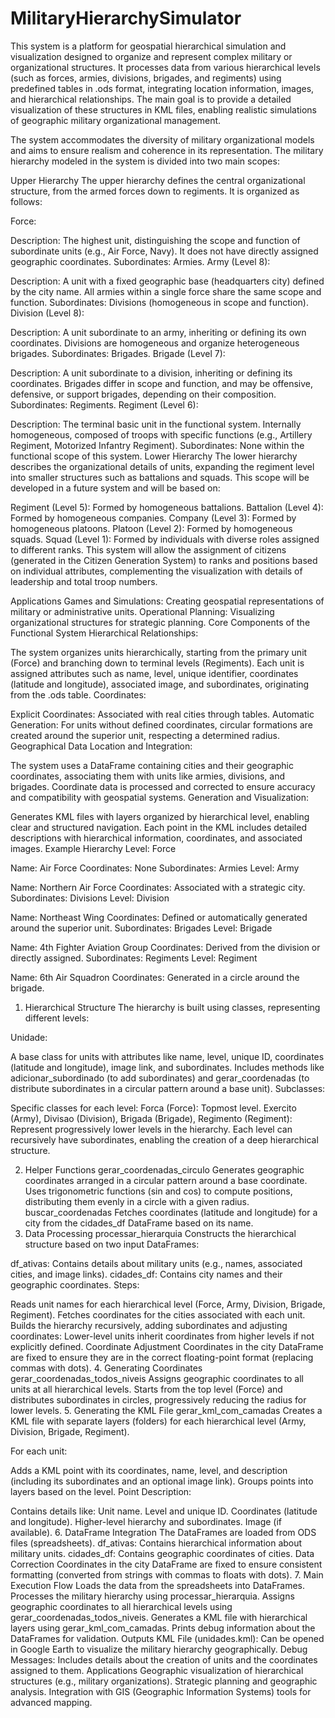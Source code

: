 # MilitaryHierarchySimulator
This system is a platform for geospatial hierarchical simulation and visualization designed to organize and represent complex military or organizational structures. It processes data from various hierarchical levels (such as forces, armies, divisions, brigades, and regiments) using predefined tables in .ods format, integrating location information, images, and hierarchical relationships. The main goal is to provide a detailed visualization of these structures in KML files, enabling realistic simulations of geographic military organizational management.

The system accommodates the diversity of military organizational models and aims to ensure realism and coherence in its representation. The military hierarchy modeled in the system is divided into two main scopes:

Upper Hierarchy
The upper hierarchy defines the central organizational structure, from the armed forces down to regiments. It is organized as follows:

Force:

Description: The highest unit, distinguishing the scope and function of subordinate units (e.g., Air Force, Navy). It does not have directly assigned geographic coordinates.
Subordinates: Armies.
Army (Level 8):

Description: A unit with a fixed geographic base (headquarters city) defined by the city name. All armies within a single force share the same scope and function.
Subordinates: Divisions (homogeneous in scope and function).
Division (Level 8):

Description: A unit subordinate to an army, inheriting or defining its own coordinates. Divisions are homogeneous and organize heterogeneous brigades.
Subordinates: Brigades.
Brigade (Level 7):

Description: A unit subordinate to a division, inheriting or defining its coordinates. Brigades differ in scope and function, and may be offensive, defensive, or support brigades, depending on their composition.
Subordinates: Regiments.
Regiment (Level 6):

Description: The terminal basic unit in the functional system. Internally homogeneous, composed of troops with specific functions (e.g., Artillery Regiment, Motorized Infantry Regiment).
Subordinates: None within the functional scope of this system.
Lower Hierarchy
The lower hierarchy describes the organizational details of units, expanding the regiment level into smaller structures such as battalions and squads. This scope will be developed in a future system and will be based on:

Regiment (Level 5): Formed by homogeneous battalions.
Battalion (Level 4): Formed by homogeneous companies.
Company (Level 3): Formed by homogeneous platoons.
Platoon (Level 2): Formed by homogeneous squads.
Squad (Level 1): Formed by individuals with diverse roles assigned to different ranks.
This system will allow the assignment of citizens (generated in the Citizen Generation System) to ranks and positions based on individual attributes, complementing the visualization with details of leadership and total troop numbers.

Applications
Games and Simulations: Creating geospatial representations of military or administrative units.
Operational Planning: Visualizing organizational structures for strategic planning.
Core Components of the Functional System
Hierarchical Relationships:

The system organizes units hierarchically, starting from the primary unit (Force) and branching down to terminal levels (Regiments).
Each unit is assigned attributes such as name, level, unique identifier, coordinates (latitude and longitude), associated image, and subordinates, originating from the .ods table.
Coordinates:

Explicit Coordinates: Associated with real cities through tables.
Automatic Generation: For units without defined coordinates, circular formations are created around the superior unit, respecting a determined radius.
Geographical Data Location and Integration:

The system uses a DataFrame containing cities and their geographic coordinates, associating them with units like armies, divisions, and brigades.
Coordinate data is processed and corrected to ensure accuracy and compatibility with geospatial systems.
Generation and Visualization:

Generates KML files with layers organized by hierarchical level, enabling clear and structured navigation.
Each point in the KML includes detailed descriptions with hierarchical information, coordinates, and associated images.
Example Hierarchy
Level: Force

Name: Air Force
Coordinates: None
Subordinates: Armies
Level: Army

Name: Northern Air Force
Coordinates: Associated with a strategic city.
Subordinates: Divisions
Level: Division

Name: Northeast Wing
Coordinates: Defined or automatically generated around the superior unit.
Subordinates: Brigades
Level: Brigade

Name: 4th Fighter Aviation Group
Coordinates: Derived from the division or directly assigned.
Subordinates: Regiments
Level: Regiment

Name: 6th Air Squadron
Coordinates: Generated in a circle around the brigade.
1. Hierarchical Structure
The hierarchy is built using classes, representing different levels:

Unidade:

A base class for units with attributes like name, level, unique ID, coordinates (latitude and longitude), image link, and subordinates.
Includes methods like adicionar_subordinado (to add subordinates) and gerar_coordenadas (to distribute subordinates in a circular pattern around a base unit).
Subclasses:

Specific classes for each level:
Forca (Force): Topmost level.
Exercito (Army), Divisao (Division), Brigada (Brigade), Regimento (Regiment): Represent progressively lower levels in the hierarchy.
Each level can recursively have subordinates, enabling the creation of a deep hierarchical structure.

2. Helper Functions
gerar_coordenadas_circulo
Generates geographic coordinates arranged in a circular pattern around a base coordinate.
Uses trigonometric functions (sin and cos) to compute positions, distributing them evenly in a circle with a given radius.
buscar_coordenadas
Fetches coordinates (latitude and longitude) for a city from the cidades_df DataFrame based on its name.
3. Data Processing
processar_hierarquia
Constructs the hierarchical structure based on two input DataFrames:

df_ativas: Contains details about military units (e.g., names, associated cities, and image links).
cidades_df: Contains city names and their geographic coordinates.
Steps:

Reads unit names for each hierarchical level (Force, Army, Division, Brigade, Regiment).
Fetches coordinates for the cities associated with each unit.
Builds the hierarchy recursively, adding subordinates and adjusting coordinates:
Lower-level units inherit coordinates from higher levels if not explicitly defined.
Coordinate Adjustment
Coordinates in the city DataFrame are fixed to ensure they are in the correct floating-point format (replacing commas with dots).
4. Generating Coordinates
gerar_coordenadas_todos_niveis
Assigns geographic coordinates to all units at all hierarchical levels.
Starts from the top level (Force) and distributes subordinates in circles, progressively reducing the radius for lower levels.
5. Generating the KML File
gerar_kml_com_camadas
Creates a KML file with separate layers (folders) for each hierarchical level (Army, Division, Brigade, Regiment).

For each unit:

Adds a KML point with its coordinates, name, level, and description (including its subordinates and an optional image link).
Groups points into layers based on the level.
Point Description:

Contains details like:
Unit name.
Level and unique ID.
Coordinates (latitude and longitude).
Higher-level hierarchy and subordinates.
Image (if available).
6. DataFrame Integration
The DataFrames are loaded from ODS files (spreadsheets).
df_ativas: Contains hierarchical information about military units.
cidades_df: Contains geographic coordinates of cities.
Data Correction
Coordinates in the city DataFrame are fixed to ensure consistent formatting (converted from strings with commas to floats with dots).
7. Main Execution Flow
Loads the data from the spreadsheets into DataFrames.
Processes the military hierarchy using processar_hierarquia.
Assigns geographic coordinates to all hierarchical levels using gerar_coordenadas_todos_niveis.
Generates a KML file with hierarchical layers using gerar_kml_com_camadas.
Prints debug information about the DataFrames for validation.
Outputs
KML File (unidades.kml):
Can be opened in Google Earth to visualize the military hierarchy geographically.
Debug Messages:
Includes details about the creation of units and the coordinates assigned to them.
Applications
Geographic visualization of hierarchical structures (e.g., military organizations).
Strategic planning and geographic analysis.
Integration with GIS (Geographic Information Systems) tools for advanced mapping.
